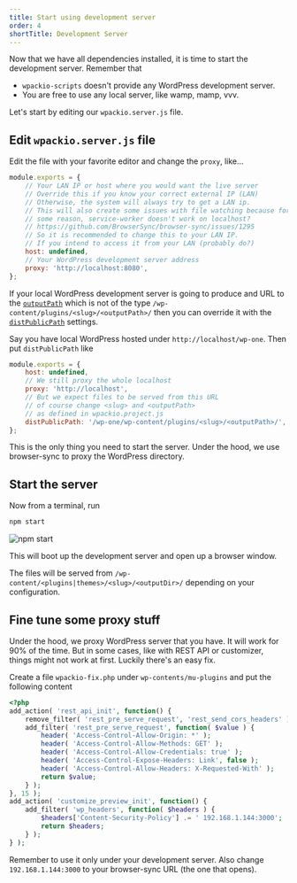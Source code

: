 ```yaml
---
title: Start using development server
order: 4
shortTitle: Development Server
---
```


Now that we have all dependencies installed, it is time to start the
development server. Remember that

-   `wpackio-scripts` doesn't provide any WordPress development server.
-   You are free to use any local server, like wamp, mamp, vvv.

Let's start by editing our `wpackio.server.js` file.

## Edit `wpackio.server.js` file

Edit the file with your favorite editor and change the `proxy`, like...

```js
module.exports = {
	// Your LAN IP or host where you would want the live server
	// Override this if you know your correct external IP (LAN)
	// Otherwise, the system will always try to get a LAN ip.
	// This will also create some issues with file watching because for
	// some reason, service-worker doesn't work on localhost?
	// https://github.com/BrowserSync/browser-sync/issues/1295
	// So it is recommended to change this to your LAN IP.
	// If you intend to access it from your LAN (probably do?)
	host: undefined,
	// Your WordPress development server address
	proxy: 'http://localhost:8080',
};
```

If your local WordPress development server is going to produce and URL to
the [`outputPath`](/apis/project-configuration/#outputpath-string)
which is not of the type `/wp-content/plugins/<slug>/<outputPath>/` then
you can override it with the [`distPublicPath`](/apis/server-configuration/#distpublicpath-string) settings.

Say you have local WordPress hosted under `http://localhost/wp-one`. Then
put `distPublicPath` like

```js
module.exports = {
	host: undefined,
	// We still proxy the whole localhost
	proxy: 'http://localhost',
	// But we expect files to be served from this URL
	// of course change <slug> and <outputPath>
	// as defined in wpackio.project.js
	distPublicPath: '/wp-one/wp-content/plugins/<slug>/<outputPath>/',
};
```

This is the only thing you need to start the server. Under the hood, we use
browser-sync to proxy the WordPress directory.

## Start the server

Now from a terminal, run

```bash
npm start
```

![npm start](../../frontpage/steps/05-start.gif)

This will boot up the development server and open up a browser window.

The files will be served from `/wp-content/<plugins|themes>/<slug>/<outputDir>/`
depending on your configuration.

## Fine tune some proxy stuff

Under the hood, we proxy WordPress server that you have. It will work for
90% of the time. But in some cases, like with REST API or customizer, things
might not work at first. Luckily there's an easy fix.

Create a file `wpackio-fix.php` under `wp-contents/mu-plugins` and put the
following content

```php
<?php
add_action( 'rest_api_init', function() {
	remove_filter( 'rest_pre_serve_request', 'rest_send_cors_headers' );
	add_filter( 'rest_pre_serve_request', function( $value ) {
		header( 'Access-Control-Allow-Origin: *' );
		header( 'Access-Control-Allow-Methods: GET' );
		header( 'Access-Control-Allow-Credentials: true' );
		header( 'Access-Control-Expose-Headers: Link', false );
		header( 'Access-Control-Allow-Headers: X-Requested-With' );
		return $value;
	} );
}, 15 );
add_action( 'customize_preview_init', function() {
	add_filter( 'wp_headers', function( $headers ) {
		$headers['Content-Security-Policy'] .= ' 192.168.1.144:3000';
		return $headers;
	} );
} );
```

Remember to use it only under your development server. Also change
`192.168.1.144:3000` to your browser-sync URL (the one that opens).
